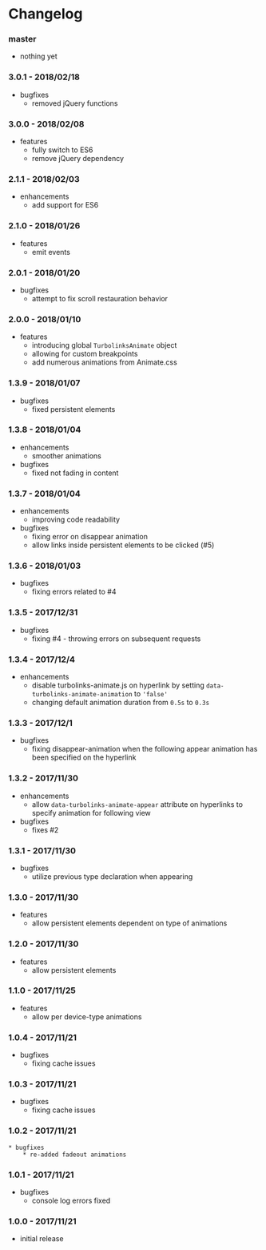 # Changelog

### master

* nothing yet

### 3.0.1 - 2018/02/18

* bugfixes
    * removed jQuery functions

### 3.0.0 - 2018/02/08

* features
    * fully switch to ES6
    * remove jQuery dependency

### 2.1.1 - 2018/02/03

* enhancements
    * add support for ES6

### 2.1.0 - 2018/01/26

* features
    * emit events

### 2.0.1 - 2018/01/20

* bugfixes
    * attempt to fix scroll restauration behavior

### 2.0.0 - 2018/01/10

* features
    * introducing global `TurbolinksAnimate` object
    * allowing for custom breakpoints
    * add numerous animations from Animate.css

### 1.3.9 - 2018/01/07

* bugfixes
    * fixed persistent elements

### 1.3.8 - 2018/01/04

* enhancements
    * smoother animations
* bugfixes
    * fixed not fading in content

### 1.3.7 - 2018/01/04

* enhancements
    * improving code readability
* bugfixes
    * fixing error on disappear animation
    * allow links inside persistent elements to be clicked (#5)

### 1.3.6 - 2018/01/03

* bugfixes
    * fixing errors related to #4

### 1.3.5 - 2017/12/31

* bugfixes
    * fixing #4 - throwing errors on subsequent requests

### 1.3.4 - 2017/12/4

* enhancements
    * disable turbolinks-animate.js on hyperlink by setting `data-turbolinks-animate-animation` to `'false'`
    * changing default animation duration from `0.5s` to `0.3s`

### 1.3.3 - 2017/12/1

* bugfixes
    * fixing disappear-animation when the following appear animation has been specified on the hyperlink

### 1.3.2 - 2017/11/30

* enhancements
    * allow `data-turbolinks-animate-appear` attribute on hyperlinks to specify animation for following view
* bugfixes
    * fixes #2

### 1.3.1 - 2017/11/30

* bugfixes
    * utilize previous type declaration when appearing

### 1.3.0 - 2017/11/30

* features
    * allow persistent elements dependent on type of animations

### 1.2.0 - 2017/11/30

* features
    * allow persistent elements

### 1.1.0 - 2017/11/25

* features
    * allow per device-type animations

### 1.0.4 - 2017/11/21

* bugfixes
    * fixing cache issues

### 1.0.3 - 2017/11/21

* bugfixes
    * fixing cache issues

### 1.0.2 - 2017/11/21

    * bugfixes
        * re-added fadeout animations

### 1.0.1 - 2017/11/21

* bugfixes
    * console log errors fixed

### 1.0.0 - 2017/11/21

* initial release
